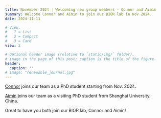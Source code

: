 ```yaml
---
title: November 2024 | Welcoming new group members - Connor and Aimin
summary: Welcome Connor and Aimin to join our BIOR lab in Nov 2024.
date: 2024-11-11

# View.
#   1 = List
#   2 = Compact
#   3 = Card
view: 2

# Optional header image (relative to `static/img/` folder).
# image in the page of this post; caption is the title of the figure.
header:
  caption: ""   
# image: "renewable_journal.jpg"   
---
```


[Connor](https://maomaohu.net/author/connor-aucremanne/) joins our team as a PhD student starting from Nov. 2024.

[Aimin](https://maomaohu.net/author/aimin-wang/) joins our team as a visiting PhD student from Shanghai University, China.

Great to have you both join our BIOR lab, Connor and Aimin!
